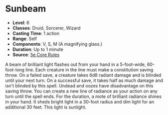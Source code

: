 # Sunbeam

- **Level**: 6
- **Classes**: Druid, Sorcerer, Wizard
- **Casting Time**: 1 action
- **Range**: Self
- **Components**: V, S, M (A magnifying glass.)
- **Duration**: Up to 1 minute
- **Source**: [5e Core Rules](http://dnd.wizards.com/articles/features/systems-reference-document-srd)

A beam of brilliant light flashes out from your hand in a 5-foot-wide, 60-foot-long line. Each creature in the line must make a constitution saving throw. On a failed save, a creature takes 6d8 radiant damage and is blinded until your next turn. On a successful save, it takes half as much damage and isn't blinded by this spell. Undead and oozes have disadvantage on this saving throw. You can create a new line of radiance as your action on any turn until the spell ends. For the duration, a mote of brilliant radiance shines in your hand. It sheds bright light in a 30-foot radius and dim light for an additional 30 feet. This light is sunlight.

